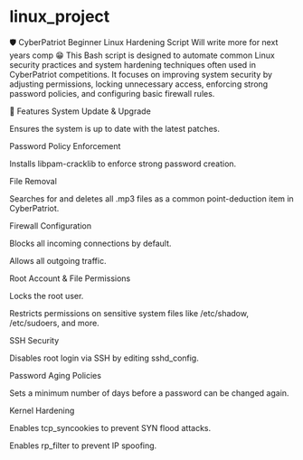 # linux_project
🛡️ CyberPatriot Beginner Linux Hardening Script
Will write more for next years comp  😁
This Bash script is designed to automate common Linux security practices and system hardening techniques often used in CyberPatriot competitions. It focuses on improving system security by adjusting permissions, locking unnecessary access, enforcing strong password policies, and configuring basic firewall rules.

🔧 Features
System Update & Upgrade

Ensures the system is up to date with the latest patches.

Password Policy Enforcement

Installs libpam-cracklib to enforce strong password creation.

File Removal

Searches for and deletes all .mp3 files as a common point-deduction item in CyberPatriot.

Firewall Configuration

Blocks all incoming connections by default.

Allows all outgoing traffic.

Root Account & File Permissions

Locks the root user.

Restricts permissions on sensitive system files like /etc/shadow, /etc/sudoers, and more.

SSH Security

Disables root login via SSH by editing sshd_config.

Password Aging Policies

Sets a minimum number of days before a password can be changed again.

Kernel Hardening

Enables tcp_syncookies to prevent SYN flood attacks.

Enables rp_filter to prevent IP spoofing.
